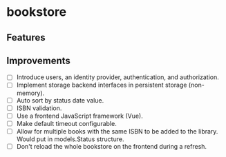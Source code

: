 # bookstore

## Features

## Improvements

- [ ] Introduce users, an identity provider, authentication, and authorization.
- [ ] Implement storage backend interfaces in persistent storage (non-memory).
- [ ] Auto sort by status date value.
- [ ] ISBN validation.
- [ ] Use a frontend JavaScript framework (Vue).
- [ ] Make default timeout configurable.
- [ ] Allow for multiple books with the same ISBN to be added to the library. Would put in models.Status structure.
- [ ] Don't reload the whole bookstore on the frontend during a refresh.
